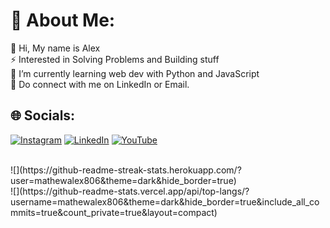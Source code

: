 # 💫 About Me:
🔭 Hi, My name is Alex <br>⚡ Interested in Solving Problems and Building stuff <br>🌱 I’m currently learning web dev with Python and JavaScript <br>💬  Do connect with me on LinkedIn or Email. <br>


## 🌐 Socials:
[![Instagram](https://img.shields.io/badge/Instagram-%23E4405F.svg?logo=Instagram&logoColor=white)](https://instagram.com/_a.l_x_.x_) [![LinkedIn](https://img.shields.io/badge/LinkedIn-%230077B5.svg?logo=linkedin&logoColor=white)](https://linkedin.com/in/alex-mathew-7951a0256) [![YouTube](https://img.shields.io/badge/YouTube-%23FF0000.svg?logo=YouTube&logoColor=white)](https://youtube.com/@alexmathew526)<br>

<br/>
![](https://github-readme-streak-stats.herokuapp.com/?user=mathewalex806&theme=dark&hide_border=true)<br/>
![](https://github-readme-stats.vercel.app/api/top-langs/?username=mathewalex806&theme=dark&hide_border=true&include_all_commits=true&count_private=true&layout=compact)

<!-- Proudly created with GPRM ( https://gprm.itsvg.in ) -->
